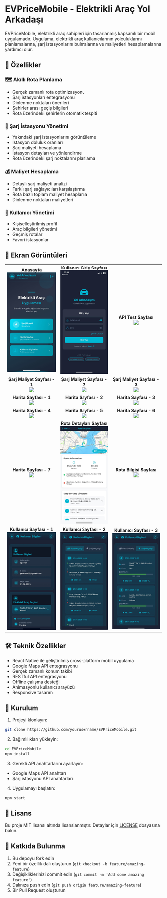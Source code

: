 # EVPriceMobile - Elektrikli Araç Yol Arkadaşı

EVPriceMobile, elektrikli araç sahipleri için tasarlanmış kapsamlı bir mobil uygulamadır. Uygulama, elektrikli araç kullanıcılarının yolculuklarını planlamalarına, şarj istasyonlarını bulmalarına ve maliyetleri hesaplamalarına yardımcı olur.

## 🌟 Özellikler

### 🗺️ Akıllı Rota Planlama
- Gerçek zamanlı rota optimizasyonu
- Şarj istasyonları entegrasyonu
- Dinlenme noktaları önerileri
- Şehirler arası geçiş bilgileri
- Rota üzerindeki şehirlerin otomatik tespiti

### 🔌 Şarj İstasyonu Yönetimi
- Yakındaki şarj istasyonlarını görüntüleme
- İstasyon doluluk oranları
- Şarj maliyeti hesaplama
- İstasyon detayları ve yönlendirme
- Rota üzerindeki şarj noktalarını planlama

### 💰 Maliyet Hesaplama
- Detaylı şarj maliyeti analizi
- Farklı şarj sağlayıcıları karşılaştırma
- Rota bazlı toplam maliyet hesaplama
- Dinlenme noktaları maliyetleri

### 👤 Kullanıcı Yönetimi
- Kişiselleştirilmiş profil
- Araç bilgileri yönetimi
- Geçmiş rotalar
- Favori istasyonlar

## 📱 Ekran Görüntüleri

<table>
  <tr>
    <td align="center">
      <strong>Anasayfa</strong><br/>
      <img src="image/Anasayfa.jpg" width="300"/>
    </td>
    <td align="center">
      <strong>Kullanıcı Giriş Sayfası</strong><br/>
      <img src="image/Kullanıcı_Giris_Sayfası.jpg" width="300"/>
    </td>
    <td align="center">
      <strong>API Test Sayfası</strong><br/>
      <img src="image/API_Test_Sayfası.jpg" width="300"/>
    </td>
  </tr>
  <tr>
    <td align="center">
      <strong>Şarj Maliyet Sayfası - 1</strong><br/>
      <img src="image/Sarj_Maliyet_Sayfası_1.jpg" width="300"/>
    </td>
    <td align="center">
      <strong>Şarj Maliyet Sayfası - 2</strong><br/>
      <img src="image/Sarj_Maliyet_Sayfası_2.jpg" width="300"/>
    </td>
    <td align="center">
      <strong>Şarj Maliyet Sayfası - 3</strong><br/>
      <img src="image/Sarj_Maliyet_Sayfası_3.jpg" width="300"/>
    </td>
  </tr>
  <tr>
    <td align="center">
      <strong>Harita Sayfası - 1</strong><br/>
      <img src="image/Harita_Sayfası_1.jpg" width="300"/>
    </td>
    <td align="center">
      <strong>Harita Sayfası - 2</strong><br/>
      <img src="image/Harita_Sayfası_2.jpg" width="300"/>
    </td>
    <td align="center">
      <strong>Harita Sayfası - 3</strong><br/>
      <img src="image/Harita_Sayfası_3.1.jpg" width="300"/>
    </td>
  </tr>
  <tr>
    <td align="center">
      <strong>Harita Sayfası - 4</strong><br/>
      <img src="image/Harita_Sayfası_4.jpg" width="300"/>
    </td>
    <td align="center">
      <strong>Harita Sayfası - 5</strong><br/>
      <img src="image/Harita_Sayfası_5.jpg" width="300"/>
    </td>
    <td align="center">
      <strong>Harita Sayfası - 6</strong><br/>
      <img src="image/Harita_Sayfası_6.jpg" width="300"/>
    </td>
  </tr>
  <tr>
      <td align="center">
      <strong>Harita Sayfası - 7</strong><br/>
      <img src="image/Harita_Sayfası_7.jpg" width="300"/>
    </td>
      <td align="center">
      <strong>Rota Detayları Sayfası</strong><br/>
      <img src="image/Rota_Detayları_Sayfası.jpg" width="300"/>
    </td>
      <td align="center">
      <strong>Rota Bilgisi Sayfası</strong><br/>
      <img src="image/Rota_Bilgisi_Sayfası.jpg" width="300"/>
    </td>
  </tr>
  <tr>
      <td align="center">
      <strong>Kullanıcı Sayfası - 1</strong><br/>
      <img src="image/Kullanıcı_Sayfası_1.jpg" width="300"/>
    </td>
     <td align="center">
      <strong>Kullanıcı Sayfası - 2</strong><br/>
      <img src="image/Kullanıcı_Sayfası_2.jpg" width="300"/>
    </td>
    <td align="center">
      <strong>Kullanıcı Sayfası - 3</strong><br/>
      <img src="image/Kullanıcı_Sayfası_3.jpg" width="300"/>
    </td>
  </tr>
</table>

## 🛠️ Teknik Özellikler

- React Native ile geliştirilmiş cross-platform mobil uygulama
- Google Maps API entegrasyonu
- Gerçek zamanlı konum takibi
- RESTful API entegrasyonu
- Offline çalışma desteği
- Animasyonlu kullanıcı arayüzü
- Responsive tasarım

## 🔧 Kurulum

1. Projeyi klonlayın:
```bash
git clone https://github.com/yourusername/EVPriceMobile.git
```

2. Bağımlılıkları yükleyin:
```bash
cd EVPriceMobile
npm install
```

3. Gerekli API anahtarlarını ayarlayın:
- Google Maps API anahtarı
- Şarj istasyonu API anahtarları

4. Uygulamayı başlatın:
```bash
npm start
```

## 📝 Lisans

Bu proje MIT lisansı altında lisanslanmıştır. Detaylar için [LICENSE](LICENSE) dosyasına bakın.

## 🤝 Katkıda Bulunma

1. Bu depoyu fork edin
2. Yeni bir özellik dalı oluşturun (`git checkout -b feature/amazing-feature`)
3. Değişikliklerinizi commit edin (`git commit -m 'Add some amazing feature'`)
4. Dalınıza push edin (`git push origin feature/amazing-feature`)
5. Bir Pull Request oluşturun
